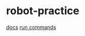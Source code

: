 # robot-practice
[docs](https://drive.google.com/file/d/1JwNCK9K8tVj72p7Rn91JB642UjPqL2cB/view?usp=sharing)
[run commands](https://dev.to/juperala/how-to-run-robot-framework-test-from-command-line-5aa)
